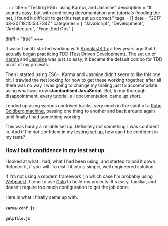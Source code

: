 +++
title = "Testing ES6+ using Karma, and Jasmine"
description = "It sounds easy, but with conflicting documentation and tutorials flooding the net, I found it difficult to get this test set up correct."
tags = []
date = "2017-08-30T18:10:53.734Z"
categories = [
    "JavaScript",
    "Development",
    "Architecture",
    "Front End Ops"
]

draft = "true"
+++

It wasn't until I started working with [AngularJS 1.x](https://angularjs.org/) a few years ago that I actually began practicing TDD (Test Driven Development). The set up of [Karma](https://karma-runner.github.io/1.0/index.html) and [Jasmine](https://jasmine.github.io/) was just so easy, it became the default combo for TDD on all of my projects.

Then I started using ES6+. Karma and Jasmine didn't seem to like this one bit. I trawled the net looking for how to get these working together, after all there was no way I was going to change my tooling just to accommodate using what was now **standardised JavaScript**. But, to my thorough disappointment, every tutorial, all documentation, came up short.

I ended up using various contrived hacks, very much in the spirit of a [Rube Goldberg machine](https://en.wikipedia.org/wiki/Rube_Goldberg_machine), passing one thing to another and back around again until finally I had something working.

This was hardly a reliable set up. Definitely not something I was confident in. And if I'm not confident in my testing set up, how can I be confident in my tests?

### How I built confidence in my test set up

I looked at what I had, what I had been using, and started to boil it down. Refactor it, if you will. To distill it into a simple, well engineered solution.

If I'm not using a modern framework (in which case I'm probably using [Webpack](https://webpack.js.org/)), I tend to use [Gulp](https://gulpjs.com/) to build my projects. It's easy, familiar, and doesn't require too much configuration to get the job done.

Here is what I finally came up with.

#### `karma.conf.js`



#### `gulpfile.js`







